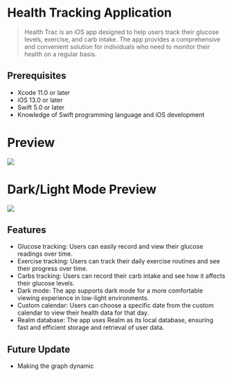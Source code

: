 
# Health Tracking Application
> Health Trac is an iOS app designed to help users track their glucose levels, exercise, and carb intake. The app provides a comprehensive and convenient solution for individuals who need to monitor their health on a regular basis.

## Prerequisites
- Xcode 11.0 or later
- iOS 13.0 or later
- Swift 5.0 or later
- Knowledge of Swift programming language and iOS development

# Preview
![](https://drive.google.com/uc?id=1hwENy7bu_4boAJT80PfM5TDikGz_cLwH)

# Dark/Light Mode Preview
![](https://drive.google.com/uc?id=1hNQrSWGUikeXynfmutOUQtntZJwRhjnJ)

## Features

- Glucose tracking: Users can easily record and view their glucose readings over time.
- Exercise tracking: Users can track their daily exercise routines and see their progress over time.
- Carbs tracking: Users can record their carb intake and see how it affects their glucose levels.
- Dark mode: The app supports dark mode for a more comfortable viewing experience in low-light environments.
- Custom calendar: Users can choose a specific date from the custom calendar to view their health data for that day.
- Realm database: The app uses Realm as its local database, ensuring fast and efficient storage and retrieval of user data.

## Future Update

- Making the graph dynamic
